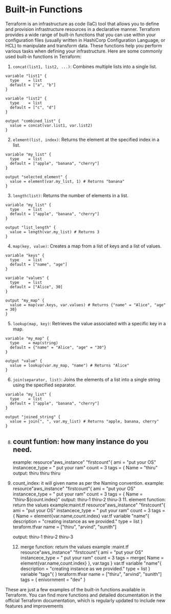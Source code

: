 # Built-in Functions

Terraform is an infrastructure as code (IaC) tool that allows you to define and provision infrastructure resources in a declarative manner. Terraform provides a wide range of built-in functions that you can use within your configuration files (usually written in HashiCorp Configuration Language, or HCL) to manipulate and transform data. These functions help you perform various tasks when defining your infrastructure. Here are some commonly used built-in functions in Terraform:

1. `concat(list1, list2, ...)`: Combines multiple lists into a single list.

```hcl
variable "list1" {
  type    = list
  default = ["a", "b"]
}

variable "list2" {
  type    = list
  default = ["c", "d"]
}

output "combined_list" {
  value = concat(var.list1, var.list2)
}
```

2. `element(list, index)`: Returns the element at the specified index in a list.

```hcl
variable "my_list" {
  type    = list
  default = ["apple", "banana", "cherry"]
}

output "selected_element" {
  value = element(var.my_list, 1) # Returns "banana"
}
```

3. `length(list)`: Returns the number of elements in a list.

```hcl
variable "my_list" {
  type    = list
  default = ["apple", "banana", "cherry"]
}

output "list_length" {
  value = length(var.my_list) # Returns 3
}
```

4. `map(key, value)`: Creates a map from a list of keys and a list of values.

```hcl
variable "keys" {
  type    = list
  default = ["name", "age"]
}

variable "values" {
  type    = list
  default = ["Alice", 30]
}

output "my_map" {
  value = map(var.keys, var.values) # Returns {"name" = "Alice", "age" = 30}
}
```

5. `lookup(map, key)`: Retrieves the value associated with a specific key in a map.

```hcl
variable "my_map" {
  type    = map(string)
  default = {"name" = "Alice", "age" = "30"}
}

output "value" {
  value = lookup(var.my_map, "name") # Returns "Alice"
}
```

6. `join(separator, list)`: Joins the elements of a list into a single string using the specified separator.

```hcl
variable "my_list" {
  type    = list
  default = ["apple", "banana", "cherry"]
}

output "joined_string" {
  value = join(", ", var.my_list) # Returns "apple, banana, cherry"
}
```
8. count funtion: how many instance do you need.
   -------------------
   example:
        resource"aws_instance" "firstcount"{
                  ami = "put your OS"
                  instancece_type = " put your ram"
                  count            =   3
        tags = {
          Name = "thiru"
   output:
    thiru
    thiru
    thiru
9. count_index: it will given name as per the Naming convention.
        example:
        resource"aws_instance" "firstcount"{
                  ami = "put your OS"
                  instancece_type = " put your ram"
                  count            =   3
        tags = {
          Name = "thiru-${count.index}"
   output:
    thiru-1
    thiru-2
    thiru-3
   11. element function: return the values
  example:maint.tf
        resource"aws_instance" "firstcount"{
                  ami = "put your OS"
                  instancece_type = " put your ram"
                  count            =   3
        tags = {
          Name = element{var.name,count.index}
  var.tf
        variable "name"{
          description = "creating instance as we provided."
         type = list
       }
   teraform.tfvar
     name = ["thiru", "arvind", "sunith"]
       
   output:
    thiru-1
    thiru-2
    thiru-3



   12. merge function: return the values
  example :maint.tf
        resource"aws_instance" "firstcount"{
                  ami = "put your OS"
                  instancece_type = " put your ram"
                  count            =   3
        tags = merge{
          Name = element{var.name,count.index}
       },
       var.tags
   }
  var.tf
        variable "name"{
          description = "creating instance as we provided."
         type = list
       }
       variable "tags"{
       }
   teraform.tfvar
     name = ["thiru", "arvind", "sunith"]
     tags = {
     enivornment = "dev"
}
       
These are just a few examples of the built-in functions available in Terraform. You can find more functions and detailed documentation in the official Terraform documentation, which is regularly updated to include new features and improvements

